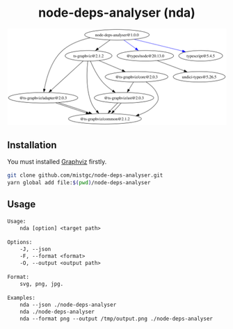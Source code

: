 <div align="center">
    <h1>node-deps-analyser (nda)</h1>
</div>

<div align="center">
    <img src="./assets/nda-deps.svg" width="600"/>
</div>

## Installation

You must installed [Graphviz](https://graphviz.org) firstly.

```bash
git clone github.com/mistgc/node-deps-analyser.git
yarn global add file:$(pwd)/node-deps-analyser
```

## Usage

```plaintext
Usage:
    nda [option] <target path>

Options:
    -J, --json
    -F, --format <format>
    -O, --output <output path>

Format:
    svg, png, jpg.

Examples:
    nda --json ./node-deps-analyser
    nda ./node-deps-analyser
    nda --format png --output /tmp/output.png ./node-deps-analyser
```

